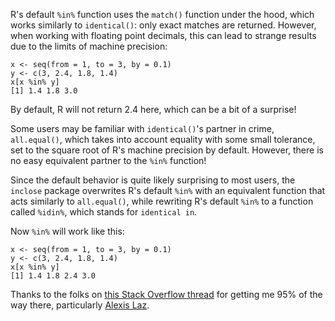R's default `%in%` function uses the `match()` function under the hood, which works similarly to `identical()`: only exact matches are returned. However, when working with floating point decimals, this can lead to strange results due to the limits of machine precision:

```
x <- seq(from = 1, to = 3, by = 0.1)
y <- c(3, 2.4, 1.8, 1.4)
x[x %in% y]
[1] 1.4 1.8 3.0
```

By default, R will not return 2.4 here, which can be a bit of a surprise!

Some users may be familiar with `identical()`'s partner in crime, `all.equal()`, which takes into account equality with some small tolerance, set to the square root of R's machine precision by default. However, there is no easy equivalent partner to the `%in%` function!

Since the default behavior is quite likely surprising to most users, the `inclose` package overwrites R's default `%in%` with an equivalent function that acts similarly to `all.equal()`, while rewriting R's default `%in%` to a function called `%idin%`, which stands for `identical in`.

Now `%in%` will work like this:

```
x <- seq(from = 1, to = 3, by = 0.1)
y <- c(3, 2.4, 1.8, 1.4)
x[x %in% y]
[1] 1.4 1.8 2.4 3.0
```

Thanks to the folks on [this Stack Overflow thread](https://stackoverflow.com/questions/33226152/match-values-with-tolerance) for getting me 95% of the way there, particularly [Alexis Laz](https://stackoverflow.com/users/2414948/alexis-laz).
